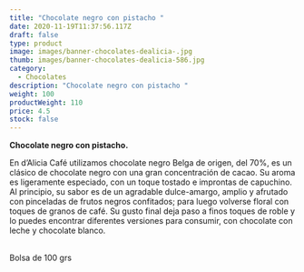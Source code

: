 ```yaml
---
title: "Chocolate negro con pistacho "
date: 2020-11-19T11:37:56.117Z
draft: false
type: product
image: images/banner-chocolates-dealicia-.jpg
thumb: images/banner-chocolates-dealicia-586.jpg
category:
  - Chocolates
description: "Chocolate negro con pistacho "
weight: 100
productWeight: 110
price: 4.5
stock: false
---
```

**Chocolate negro con pistacho.**

En d’Alicia Café utilizamos chocolate negro Belga de origen, del 70%, es un clásico de chocolate negro con una gran concentración de cacao. Su aroma es ligeramente especiado, con un toque tostado e improntas de capuchino. Al principio, su sabor es de un agradable dulce-amargo, amplio y afrutado con pinceladas de frutos negros confitados; para luego volverse floral con toques de granos de café. Su gusto final deja paso a finos toques de roble y lo puedes encontrar diferentes versiones para consumir, con chocolate con leche y chocolate blanco. 

\
Bolsa de 100 grs